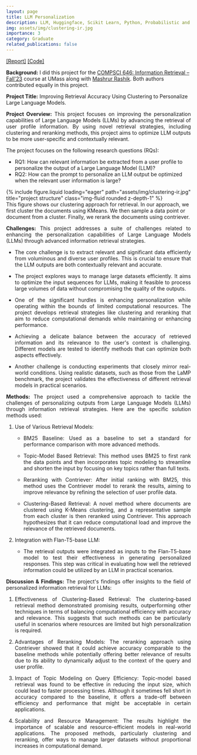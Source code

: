 ```yaml
---
layout: page
title: LLM Personalization
description: LLM, Huggingface, Scikit Learn, Python, Probabilistic and Neural Retrievers.
img: assets/img/clustering-ir.jpg
importance: 3
category: Graduate
related_publications: false
---
```

<a href="https://amit-sarker.github.io/assets/pdf/LLM_Personalization.pdf">[Report]</a> <a href='https://github.com/amit-sarker/LLM_Personalization'>[Code]</a>

<strong>Background:</strong> I did this project for the <a href="https://groups.cs.umass.edu/zamani/compsci-646-information-retrieval-fall-2023/">COMPSCI 646: Information Retrieval – Fall'23</a> course at UMass along with <a href="https://mashrur29.github.io/">Mashrur Rashik</a>. Both authors contributed equally in this project.

<strong>Project Title:</strong> Improving Retrieval Accuracy Using Clustering to Personalize Large Language Models.

<p style="text-align:justify">
<strong>Project Overview:</strong> This project focuses on improving the personalization capabilities of Large Language Models (LLMs) by advancing the retrieval of user profile information. By using novel retrieval strategies, including clustering and reranking methods, this project aims to optimize LLM outputs to be more user-specific and contextually relevant.
</p>
The project focuses on the following research questions (RQs):
<ul>
    <li> RQ1: How can relevant information be extracted from a user profile to personalize the output of a Large Language Model (LLM)? </li>
    <li> RQ2: How can the prompt to personalize an LLM output be optimized when the relevant user information is large? </li>
</ul>

<div class="row">
    <div class="col-sm mt-3 mt-md-0">
        {% include figure.liquid loading="eager" path="assets/img/clustering-ir.jpg" title="project structure" class="img-fluid rounded z-depth-1" %}
    </div>
</div>
<div class="caption">
    This figure shows our clustering approach for retrieval. In our approach, we first cluster the documents using KMeans. We then sample a data point or document from a cluster. Finally, we rerank the documents using contriever.
</div>

<p style="text-align:justify"><strong>Challenges:</strong> This project addresses a suite of challenges related to enhancing the personalization capabilities of Large Language Models (LLMs) through advanced information retrieval strategies.</p>
<ul>
    <li> <p style="text-align:justify">The core challenge is to extract relevant and significant data efficiently from voluminous and diverse user profiles. This is crucial to ensure that the LLM outputs are both contextually relevant and accurate.</p> </li>
    <li> <p style="text-align:justify">The project explores ways to manage large datasets efficiently. It aims to optimize the input sequences for LLMs, making it feasible to process large volumes of data without compromising the quality of the outputs.</p> </li>
    <li> <p style="text-align:justify">One of the significant hurdles is enhancing personalization while operating within the bounds of limited computational resources. The project develops retrieval strategies like clustering and reranking that aim to reduce computational demands while maintaining or enhancing performance.</p> </li>
    <li> <p style="text-align:justify">Achieving a delicate balance between the accuracy of retrieved information and its relevance to the user's context is challenging. Different models are tested to identify methods that can optimize both aspects effectively.</p> </li>
    <li> <p style="text-align:justify">Another challenge is conducting experiments that closely mirror real-world conditions. Using realistic datasets, such as those from the LaMP benchmark, the project validates the effectiveness of different retrieval models in practical scenarios.</p> </li>
</ul>

<p style="text-align:justify"><strong>Methods:</strong> The project used a comprehensive approach to tackle the challenges of personalizing outputs from Large Language Models (LLMs) through information retrieval strategies. Here are the specific solution methods used:</p>
<ol>
    <li> Use of Various Retrieval Models: </li>
    <ul>
        <li> <p style="text-align:justify">BM25 Baseline: Used as a baseline to set a standard for performance comparison with more advanced methods.</p> </li>
        <li> <p style="text-align:justify">Topic-Model Based Retrieval: This method uses BM25 to first rank the data points and then incorporates topic modeling to streamline and shorten the input by focusing on key topics rather than full texts.</p> </li>
        <li> <p style="text-align:justify">Reranking with Contriever: After initial ranking with BM25, this method uses the Contriever model to rerank the results, aiming to improve relevance by refining the selection of user profile data.</p> </li>
        <li> <p style="text-align:justify">Clustering-Based Retrieval: A novel method where documents are clustered using K-Means clustering, and a representative sample from each cluster is then reranked using Contriever. This approach hypothesizes that it can reduce computational load and improve the relevance of the retrieved documents.</p> </li>
    </ul>
    <li> Integration with Flan-T5-base LLM: </li>
    <ul>
        <li> <p style="text-align:justify">The retrieval outputs were integrated as inputs to the Flan-T5-base model to test their effectiveness in generating personalized responses. This step was critical in evaluating how well the retrieved information could be utilized by an LLM in practical scenarios.</p> </li>
    </ul>
</ol>

<p style="text-align:justify"><strong>Discussion & Findings:</strong> The project's findings offer insights to the field of personalized information retrieval for LLMs:</p>
<ol>
    <li> <p style="text-align:justify">Effectiveness of Clustering-Based Retrieval: The clustering-based retrieval method demonstrated promising results, outperforming other techniques in terms of balancing computational efficiency with accuracy and relevance. This suggests that such methods can be particularly useful in scenarios where resources are limited but high personalization is required.</p> </li>
    <li> <p style="text-align:justify">Advantages of Reranking Models: The reranking approach using Contriever showed that it could achieve accuracy comparable to the baseline methods while potentially offering better relevance of results due to its ability to dynamically adjust to the context of the query and user profile.</p> </li>
    <li> <p style="text-align:justify">Impact of Topic Modeling on Query Efficiency: Topic-model based retrieval was found to be effective in reducing the input size, which could lead to faster processing times. Although it sometimes fell short in accuracy compared to the baseline, it offers a trade-off between efficiency and performance that might be acceptable in certain applications.</p> </li>
    <li> <p style="text-align:justify">Scalability and Resource Management: The results highlight the importance of scalable and resource-efficient models in real-world applications. The proposed methods, particularly clustering and reranking, offer ways to manage larger datasets without proportional increases in computational demand.</p> </li>
</ol>
